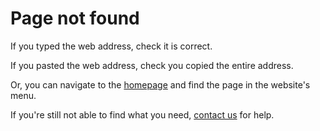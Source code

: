 # Page not found

If you typed the web address, check it is correct.

If you pasted the web address, check you copied the entire address.

Or, you can navigate to the [homepage](/) and find the page in the website's menu.

If you're still not able to find what you need, [contact us](/contact) for help.
